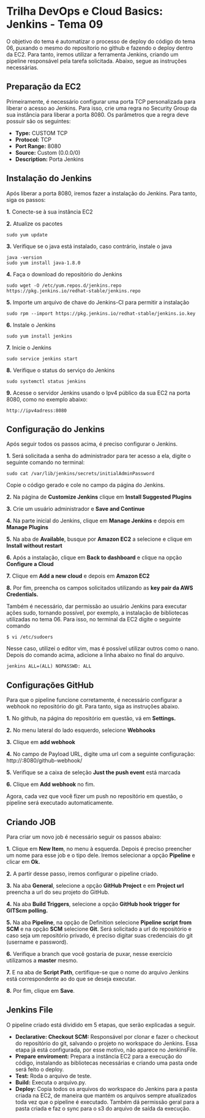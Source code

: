 # Trilha DevOps e Cloud Basics: Jenkins - Tema 09

O objetivo do tema é automatizar o processo de deploy do código do tema 06, puxando o mesmo do reposítorio no github e fazendo o deploy dentro da EC2. Para tanto, iremos utilizar a ferramenta Jenkins, criando um pipeline responsável pela tarefa solicitada. Abaixo, segue as instruções necessárias.

## Preparação da EC2
Primeiramente, é necessário configurar uma porta TCP personalizada para liberar o acesso ao Jenkins. Para isso, crie uma regra no Security Group da sua instância para liberar a porta 8080. Os parâmetros que a regra deve possuir são os seguintes:
  
  - **Type:** CUSTOM TCP
  - **Protocol:** TCP
  - **Port Range:** 8080
  - **Source:** Custom (0.0.0/0)
  - **Description:** Porta Jenkins

## Instalação do Jenkins
Após liberar a porta 8080, iremos fazer a instalação do Jenkins. Para tanto, siga os passos:

**1.** Conecte-se à sua instância EC2

**2.** Atualize os pacotes
~~~
sudo yum update
~~~

**3.** Verifique se o java está instalado, caso contrário, instale o java
~~~
java -version
sudo yum install java-1.8.0
~~~

**4.** Faça o download do repositório do Jenkins
~~~
sudo wget -O /etc/yum.repos.d/jenkins.repo https://pkg.jenkins.io/redhat-stable/jenkins.repo
~~~

**5.** Importe um arquivo de chave do Jenkins-CI para permitir a instalação
~~~
sudo rpm --import https://pkg.jenkins.io/redhat-stable/jenkins.io.key 
~~~

**6.** Instale o Jenkins
~~~
sudo yum install jenkins
~~~

**7.** Inicie o Jenkins
~~~
sudo service jenkins start
~~~

**8.** Verifique o status do serviço do Jenkins
~~~
sudo systemctl status jenkins
~~~

**9.** Acesse o servidor Jenkins usando o Ipv4 público da sua EC2 na porta 8080, como no exemplo abaixo:
~~~
http://ipv4adress:8080
~~~

## Configuração do Jenkins
Após seguir todos os passos acima, é preciso configurar o Jenkins.

**1.** Será solicitada a senha do administrador para ter acesso a ela, digite o seguinte comando no terminal:
~~~
sudo cat /var/lib/jenkins/secrets/initialAdminPassword
~~~
Copie o código gerado e cole no campo da página do Jenkins.

**2.** Na página de **Customize Jenkins**  clique em **Install Suggested Plugins**

**3.** Crie um usuário administrador e **Save and Continue**

**4.** Na parte inicial do Jenkins, clique em **Manage Jenkins** e depois em **Manage Plugins**

**5.** Na aba de **Available**, busque por **Amazon EC2** a selecione e clique em **Install without restart**

**6.** Após a instalação, clique em **Back to dashboard** e clique na opção **Configure a Cloud**

**7.** Clique em **Add a new cloud** e depois em **Amazon EC2**

**8.** Por fim, preencha os campos solicitados utilizando as **key pair da AWS Credentials.**

Também é necessário, dar permissão ao usuário Jenkins para executar ações sudo, tornando possível, por exemplo, a instalação de bibliotecas utilizadas no tema 06. Para isso, no terminal da EC2 digite o seguinte comando
~~~
$ vi /etc/sudoers
~~~

Nesse caso, utilizei o editor vim, mas é possível utilizar outros como o nano. Depois do comando acima, adicione a linha abaixo no final do arquivo.
~~~
jenkins ALL=(ALL) NOPASSWD: ALL
~~~

## Configurações GitHub
Para que o pipeline funcione corretamente, é necessário configurar a webhook no repositório do git. Para tanto, siga as instruções abaixo.

**1.** No github, na página do repositório em questão, vá em **Settings.**

**2.** No menu lateral do lado esquerdo, selecione **Webhooks**

**3.** Clique em **add webhook**

**4.** No campo de Payload URL, digite uma url com a seguinte configuração: http://<public ipv4 address da sua ec2>:8080/github-webhook/

**5.** Verifique se a caixa de seleção **Just the push event** está marcada

**6.** Clique em **Add webhook** no fim.

Agora, cada vez que você fizer um push no repositório em questão, o pipeline será executado automaticamente.

## Criando JOB
Para criar um novo job é necessário seguir os passos abaixo:

**1.** Clique em **New Item**, no menu à esquerda. Depois é preciso preencher um nome para esse job e o tipo dele. Iremos selecionar a opção **Pipeline** e clicar em **Ok.**

**2.** A partir desse passo, iremos configurar o pipeline criado.

**3.** Na aba **General**, selecione a opção **GitHub Project** e em **Project url** preencha a url do seu projeto do GitHub.

**4.** Na aba **Build Triggers**, selecione a opção **GitHub hook trigger for GITScm polling.**

**5.** Na aba **Pipeline**, na opção de Definition selecione **Pipeline script from SCM** e na opção **SCM** selecione **Git**. Será solicitado a url do repositório e caso seja um repositório privado, é preciso digitar suas credenciais do git (username e password).

**6.** Verifique a branch que você gostaria de puxar, nesse exercício utilizamos a **master** mesmo.

**7.** E na aba de **Script Path**, certifique-se que o nome do arquivo Jenkins está correspondente ao do que se deseja executar.

**8.** Por fim, clique em **Save**.

## Jenkins File 
O pipeline criado está dividido em 5 etapas, que serão explicadas a seguir.
- **Declarative: Checkout SCM:** Responsável por clonar e fazer o checkout do repositório do git, salvando o projeto no workspace do Jenkins. Essa etapa já está configurada, por esse motivo, não aparece no JenkinsFile.
- **Prepare enviroment:** Prepara a instância EC2 para a execução do código, instalando as bibliotecas necessárias e criando uma pasta onde será feito o deploy.
- **Test:** Roda o arquivo de teste.
- **Build:** Executa o arquivo.py.
- **Deploy:** Copia todos os arquivos do workspace do Jenkins para a pasta criada na EC2, de maneira que mantém os arquivos sempre atualizados toda vez que o pipeline é executado. Também dá permissão geral para a pasta criada e faz o sync para o s3 do arquivo de saída da execução.


